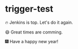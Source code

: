 # trigger-test

🔥 Jenkins is top.
Let's do it again.


:smile: Great times are comming.

🎆 Have a happy new year!
